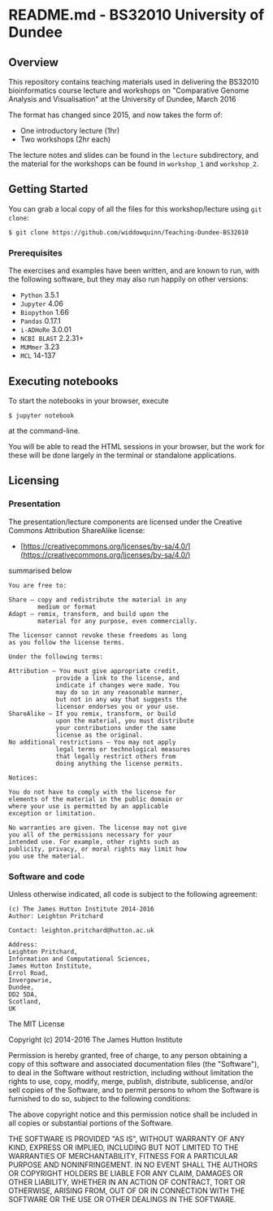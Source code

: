 # README.md - BS32010 University of Dundee

## Overview

This repository contains teaching materials used in delivering the BS32010 bioinformatics course lecture and workshops on "Comparative Genome Analysis and Visualisation" at the University of Dundee, March 2016

The format has changed since 2015, and now takes the form of:

* One introductory lecture (1hr)
* Two workshops (2hr each)

The lecture notes and slides can be found in the `lecture` subdirectory, and the material for the workshops can be found in `workshop_1` and `workshop_2`.



## Getting Started

You can grab a local copy of all the files for this workshop/lecture using `git clone`:

```
$ git clone https://github.com/widdowquinn/Teaching-Dundee-BS32010
```

### Prerequisites

The exercises and examples have been written, and are known to run, with the following software, but they may also run happily on other versions:

* `Python` 3.5.1
* `Jupyter` 4.06
* `Biopython` 1.66
* `Pandas` 0.17.1
* `i-ADHoRe` 3.0.01
* `NCBI BLAST` 2.2.31+
* `MUMmer` 3.23
* `MCL` 14-137

## Executing notebooks

To start the notebooks in your browser, execute

```
$ jupyter notebook
```

at the command-line. 

You will be able to read the HTML sessions in your browser, but the work for these will be done largely in the terminal or standalone applications.

## Licensing

### Presentation

The presentation/lecture components are licensed under the Creative Commons Attribution ShareAlike license: 

* [https://creativecommons.org/licenses/by-sa/4.0/](https://creativecommons.org/licenses/by-sa/4.0/)

summarised below

    You are free to:

    Share — copy and redistribute the material in any 
            medium or format
    Adapt — remix, transform, and build upon the 
            material for any purpose, even commercially.
    
    The licensor cannot revoke these freedoms as long 
    as you follow the license terms.
    
    Under the following terms:

    Attribution — You must give appropriate credit, 
                 provide a link to the license, and 
                 indicate if changes were made. You 
                 may do so in any reasonable manner, 
                 but not in any way that suggests the 
                 licensor endorses you or your use.                  
    ShareAlike — If you remix, transform, or build 
                 upon the material, you must distribute 
                 your contributions under the same 
                 license as the original.
    No additional restrictions — You may not apply 
                 legal terms or technological measures 
                 that legally restrict others from 
                 doing anything the license permits.

    Notices:

    You do not have to comply with the license for 
    elements of the material in the public domain or 
    where your use is permitted by an applicable 
    exception or limitation.
    
    No warranties are given. The license may not give 
    you all of the permissions necessary for your 
    intended use. For example, other rights such as 
    publicity, privacy, or moral rights may limit how 
    you use the material.

### Software and code

Unless otherwise indicated, all code is subject to the following agreement:

    (c) The James Hutton Institute 2014-2016
    Author: Leighton Pritchard

    Contact: leighton.pritchard@hutton.ac.uk

    Address: 
    Leighton Pritchard,
    Information and Computational Sciences,
    James Hutton Institute,
    Errol Road,
    Invergowrie,
    Dundee,
    DD2 5DA,
    Scotland,
    UK

The MIT License

Copyright (c) 2014-2016 The James Hutton Institute

Permission is hereby granted, free of charge, to any person obtaining a copy
of this software and associated documentation files (the "Software"), to deal
in the Software without restriction, including without limitation the rights
to use, copy, modify, merge, publish, distribute, sublicense, and/or sell
copies of the Software, and to permit persons to whom the Software is
furnished to do so, subject to the following conditions:

The above copyright notice and this permission notice shall be included in
all copies or substantial portions of the Software.

THE SOFTWARE IS PROVIDED "AS IS", WITHOUT WARRANTY OF ANY KIND, EXPRESS OR
IMPLIED, INCLUDING BUT NOT LIMITED TO THE WARRANTIES OF MERCHANTABILITY,
FITNESS FOR A PARTICULAR PURPOSE AND NONINFRINGEMENT. IN NO EVENT SHALL THE
AUTHORS OR COPYRIGHT HOLDERS BE LIABLE FOR ANY CLAIM, DAMAGES OR OTHER
LIABILITY, WHETHER IN AN ACTION OF CONTRACT, TORT OR OTHERWISE, ARISING FROM,
OUT OF OR IN CONNECTION WITH THE SOFTWARE OR THE USE OR OTHER DEALINGS IN
THE SOFTWARE.
